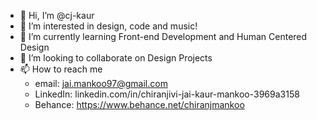 - 👋 Hi, I’m @cj-kaur
- 👀 I’m interested in design, code and music!
- 🌱 I’m currently learning Front-end Development and Human Centered Design
- 💞️ I’m looking to collaborate on Design Projects
- 📫 How to reach me 
    - email: jai.mankoo97@gmail.com
    - LinkedIn: linkedin.com/in/chiranjivi-jai-kaur-mankoo-3969a3158
    - Behance: https://www.behance.net/chiranjmankoo 
    

<!---
cj-kaur/cj-kaur is a ✨ special ✨ repository because its `README.md` (this file) appears on your GitHub profile.
You can click the Preview link to take a look at your changes.
--->
